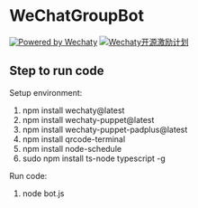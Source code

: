 # WeChatGroupBot
[![Powered by Wechaty](https://img.shields.io/badge/Powered%20By-Wechaty-green.svg)](https://github.com/chatie/wechaty)
[![Wechaty开源激励计划](https://img.shields.io/badge/Wechaty-开源激励计划-green.svg)](https://github.com/juzibot/Welcome/wiki/Everything-about-Wechaty)

## Step to run code
Setup environment:
1. npm install wechaty@latest
2. npm install wechaty-puppet@latest
3. npm install wechaty-puppet-padplus@latest
4. npm install qrcode-terminal
5. npm install node-schedule
6. sudo npm install ts-node typescript -g

Run code:
1. node bot.js

